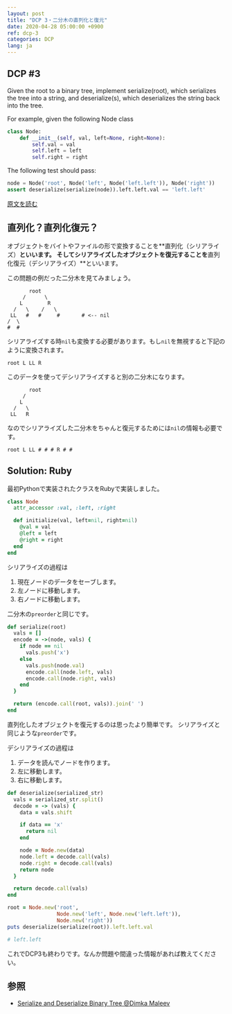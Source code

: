 ```yaml
---
layout: post
title: "DCP 3・二分木の直列化と復元"
date: 2020-04-28 05:00:00 +0900
ref: dcp-3
categories: DCP
lang: ja
---
```


## **DCP #3**

Given the root to a binary tree, implement serialize(root), which serializes the tree into a string, and deserialize(s), which deserializes the string back into the tree.

For example, given the following Node class
```py
class Node:
    def __init__(self, val, left=None, right=None):
        self.val = val
        self.left = left
        self.right = right
```
The following test should pass:

```py
node = Node('root', Node('left', Node('left.left')), Node('right'))
assert deserialize(serialize(node)).left.left.val == 'left.left'
```

[原文を読む](en-dcp-3.html)

<div class="divider"></div>

## **直列化？直列化復元？**
オブジェクトをバイトやファイルの形で変換することを**直列化（シリアライズ）**といいます。
そしてシリアライズしたオブジェクトを復元することを**直列化復元（デシリアライズ）**といいます。

この問題の例だった二分木を見てみましょう。
```
       root
     /      \
    L        R
  /   \    /   \
 LL   #   #     #       # <-- nil
/  \
#  #
```

シリアライズする時`nil`も変換する必要があります。もし`nil`を無視すると下記のように変換されます。
```
root L LL R
```
このデータを使ってデシリアライズすると別の二分木になります。
```
       root
     /
    L
  /   \
 LL   R
```

なのでシリアライズした二分木をちゃんと復元するためには`nil`の情報も必要です。
```
root L LL # # # R # #
```

<div class="divider"></div>

## **Solution: Ruby**

最初Pythonで実装されたクラスをRubyで実装しました。
```rb
class Node
  attr_accessor :val, :left, :right

  def initialize(val, left=nil, right=nil)
    @val = val
    @left = left
    @right = right
  end
end
```

シリアライズの過程は
1. 現在ノードのデータをセーブします。
2. 左ノードに移動します。
3. 右ノードに移動します。

二分木の`preorder`と同じです。
```rb
def serialize(root)
  vals = []
  encode = ->(node, vals) {
    if node == nil
      vals.push('x')
    else
      vals.push(node.val)
      encode.call(node.left, vals)
      encode.call(node.right, vals)
    end
  }

  return (encode.call(root, vals)).join(' ')
end
```

直列化したオブジェクトを復元するのは思ったより簡単です。
シリアライズと同じような`preorder`です。

デシリアライズの過程は
1. データを読んでノードを作ります。
2. 左に移動します。
3. 右に移動します。

```rb
def deserialize(serialized_str)
  vals = serialized_str.split()
  decode = -> (vals) {
    data = vals.shift

    if data == 'x'
      return nil
    end

    node = Node.new(data)
    node.left = decode.call(vals)
    node.right = decode.call(vals)
    return node  
  }

  return decode.call(vals)
end
```
```rb
root = Node.new('root', 
                Node.new('left', Node.new('left.left')), 
                Node.new('right'))
puts deserialize(serialize(root)).left.left.val

# left.left
```

これでDCP3も終わりです。なんか問題や間違った情報があれば教えてください。

<div class="divider"></div>

## 参照
- [Serialize and Deserialize Binary Tree @Dimka Maleev](https://medium.com/@dimko1/serialize-and-deserialize-binary-tree-e9811ead85ed)
